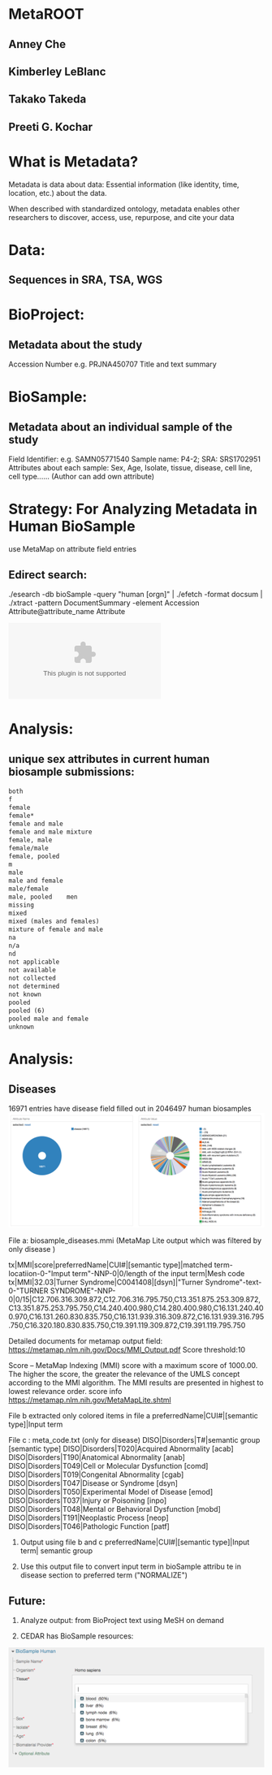 # MetaROOT
## Anney Che
## Kimberley LeBlanc
## Takako Takeda
## Preeti G. Kochar

# What is Metadata?
Metadata is data about data: 
Essential information (like identity, time, location, etc.) about the data. 

When described with standardized ontology, metadata enables other researchers to discover, access, use, repurpose, and cite your data 

# Data: 
## Sequences in SRA, TSA, WGS

# BioProject: 
## Metadata about the study
Accession Number e.g. PRJNA450707
Title and text summary  

# BioSample: 
## Metadata about an individual sample of the study

Field Identifier: e.g. SAMN05771540 Sample name: P4-2; SRA: SRS1702951
Attributes about each sample: Sex, Age, Isolate, tissue, disease, cell line, cell type......
(Author can add own attribute)

# Strategy: For Analyzing Metadata in Human BioSample
use MetaMap on attribute field entries
## Edirect search: 
./esearch -db bioSample -query "human [orgn]" | ./efetch -format docsum | ./xtract -pattern DocumentSummary -element Accession Attribute@attribute_name Attribute

![Schema](scheme.zip)

# Analysis:
## unique sex attributes in current human biosample submissions:
    both
    f
    female
    female*
    female and male
    female and male mixture
    female, male
    female/male
    female, pooled
    m
    male
    male and female
    male/female
    male, pooled    men
    missing
    mixed
    mixed (males and females)
    mixture of female and male
    na
    n/a
    nd
    not applicable
    not available
    not collected
    not determined
    not known
    pooled
    pooled (6)
    pooled male and female
    unknown

# Analysis:
## Diseases
16971 entries have disease field filled out in 2046497 human biosamples
![Diseases in BioSample](screen_shot_2018-04-18_at_3.54.40_pm.png)

File a: biosample_diseases.mmi   (MetaMap Lite output which was filtered by only disease )

tx|MMI|score|preferredName|CUI#|[semantic type]|matched term-locatiion-0-"Imput term"-NNP-0|0/length of the input term|Mesh code
tx|MMI|32.03|Turner Syndrome|C0041408|[dsyn]|"Turner Syndrome"-text-0-"TURNER SYNDROME"-NNP-0|0/15|C12.706.316.309.872,C12.706.316.795.750,C13.351.875.253.309.872,C13.351.875.253.795.750,C14.240.400.980,C14.280.400.980,C16.131.240.400.970,C16.131.260.830.835.750,C16.131.939.316.309.872,C16.131.939.316.795.750,C16.320.180.830.835.750,C19.391.119.309.872,C19.391.119.795.750

Detailed documents for metamap output field:
https://metamap.nlm.nih.gov/Docs/MMI_Output.pdf
Score threshold:10

Score – MetaMap Indexing (MMI) score with a maximum score of 1000.00.  The higher the score, the greater the relevance of the UMLS concept according to the MMI algorithm.  The MMI results are presented in highest to lowest relevance order. score info https://metamap.nlm.nih.gov/MetaMapLite.shtml

File b extracted only colored items in file a
preferredName|CUI#|[semantic type]|Input term

File c : meta_code.txt (only for disease)
DISO|Disorders|T#|semantic group [semantic type]
DISO|Disorders|T020|Acquired Abnormality [acab]
DISO|Disorders|T190|Anatomical Abnormality [anab]
DISO|Disorders|T049|Cell or Molecular Dysfunction [comd]
DISO|Disorders|T019|Congenital Abnormality [cgab]
DISO|Disorders|T047|Disease or Syndrome [dsyn]
DISO|Disorders|T050|Experimental Model of Disease [emod]
DISO|Disorders|T037|Injury or Poisoning [inpo]
DISO|Disorders|T048|Mental or Behavioral Dysfunction [mobd]
DISO|Disorders|T191|Neoplastic Process [neop]
DISO|Disorders|T046|Pathologic Function [patf]

1. Output using file b and c 
preferredName|CUI#|[semantic type]|Input term| semantic group 

2. Use this output file to convert input term in bioSample attribu te in disease section to preferred term ("NORMALIZE")

## Future:
1. Analyze output:  from BioProject text using MeSH on demand

2. CEDAR has BioSample resources:

![BioSample Form](screen_shot_2018-04-17_at_12.18.16_pm.png)
